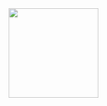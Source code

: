

<div align="center">
  <a href="https://github.com/jesiel364">

  <img height="180em" src="https://github-readme-stats.vercel.app/api/top-langs/?username=jesiel364&layout=compact&langs_count=7&theme=algolia"/>
</div>



  
